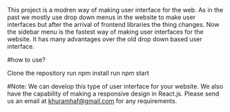 This project is a modren way of making user interface for the web. As in the past we mostly use drop down menus in the website to make user interfaces but after the arrival of frontend libraries the thing changes. Now the sidebar menu is the fastest way of making user interfaces for the website. It has many advantages over the old drop down based user interface. 

#how to use?

Clone the repository 
run npm install
run npm start


#Note: We can develop this type of user interface for your website. We also have the capability of making a responsive design in React.js. Please send us an email at khuramhaf@gmail.com for any requirements.

